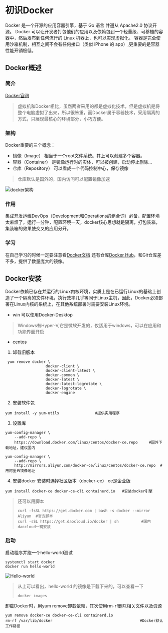 # 初识Docker

Docker 是一个开源的应用容器引擎，基于 Go 语言 并遵从 Apache2.0 协议开源。
Docker 可以让开发者打包他们的应用以及依赖包到一个轻量级、可移植的容器中，然后发布到任何流行的 Linux 机器上，也可以实现虚拟化。
容器是完全使用沙箱机制，相互之间不会有任何接口（类似 iPhone 的 app）,更重要的是容器性能开销极低。

## Docker概述
### 简介

[Docker官网](https://www.docker.com/)
> 虚拟机和Docker相比，虽然两者采用的都是虚拟化技术，但是虚拟机是将整个电脑虚拟了出来，所以很笨重，而Docker属于容器技术，采用隔离的方式，只展现最核心的环境部分，小巧方便。

### 架构
Docker重要的三个概念：
- 镜像（Image）		相当于一个root文件系统。其上可以创建多个容器。
- 容器（Container）	  是镜像运行时的实体，可以被创建，启动停止删除...
- 仓库（Repository）  可以看成一个代码控制中心，保存镜像
> 仓库默认是国外的，国内访问可以配置镜像加速

![docker架构](https://cdn.jsdelivr.net/gh/chuiluhui/mypic@master/img/202201101621542.png)

### 作用
集成开发运维DevOps（Development和Operations的组合词）必备，配置环境太麻烦了，运行一分钟，配置环境一天，docker核心思想就是隔离，打包装箱，集装箱的效果使交叉的应用分开。

### 学习
在自己学习的时候一定要注意看[Docker文档](https://docs.docker.com/)
还有仓库[Docker Hub](https://hub.docker.com/)，和Git仓库差不多，提供了数量庞大的镜像。

## Docker安装
Docker依赖已存在并运行的Linux内核环境，实质上是在已运行Linux的基础上创造了一个隔离的文件环境，执行效率几乎等同于Linux主机，因此，Docker必须部署在Linux内核的系统上，在其他系统部署时需要安装Linux环境。

- win
可以使用Docker-Desktop
> Windows有Hyper-V,它是微软开发的，仅适用于windows，可以在应用和功能界面开启

- centos
1. 卸载旧版本
```
 yum remove docker \
                  docker-client \
                  docker-client-latest \
                  docker-common \
                  docker-latest \
                  docker-latest-logrotate \
                  docker-logrotate \
                  docker-engine
```
2. 安装软件包
```
yum install -y yum-utils				#提供实用程序
``` 				
3. 设置库
```
yum-config-manager \
    --add-repo \
    https://download.docker.com/linux/centos/docker-ce.repo		#国外下载地址，建议国内
    
yum-config-manager \
    --add-repo \
    http://mirrors.aliyun.com/docker-ce/linux/centos/docker-ce.repo  #用阿里云镜像地址
```
4. 安装docker
安装时选择社区版本（docker-ce）  ee是企业版
``` 
yum install docker-ce docker-ce-cli containerd.io	#安装docker引擎
```
>还可以用脚本
>```
>curl -fsSL https://get.docker.com | bash -s docker --mirror Aliyun  #官方脚本
>curl -sSL https://get.daocloud.io/docker | sh			#国内daocloud一键安装
>```

### 启动
启动程序并跑一个hello-world测试
```
systemctl start docker
docker run hello-world
```

![Hello-world](https://cdn.jsdelivr.net/gh/chuiluhui/mypic@master/img/202201101726970.png)
> 从上可以看出，hello-world 的镜像是下载下来的，可以查看一下
>```
>docker images
>```

卸载Docker时，用yum remove卸载依赖，其次使用rm-rf删除相关文件以及资源
```
yum remove docker-ce docker-ce-cli containerd.io
rm-rf /var/lib/docker										#Docker默认工作路径
```